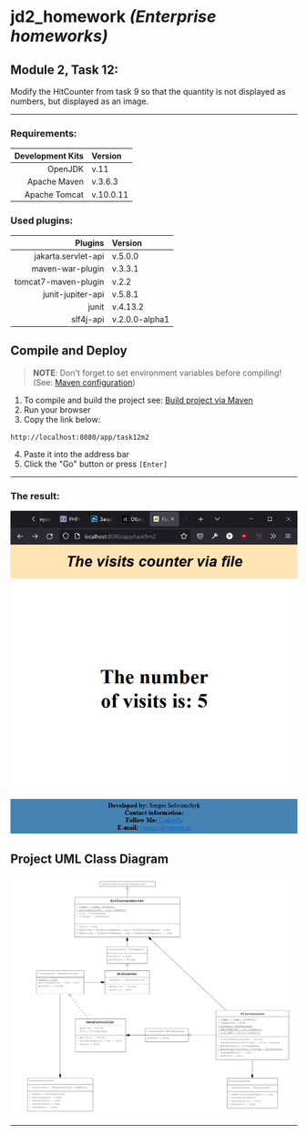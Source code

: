 # jd2_homework *(Enterprise homeworks)*

## Module 2, Task 12:
Modify the HitCounter from task 9 so that the quantity is not displayed as numbers, but displayed as an image.

---
<!--
## CONTENTS:
* [web.xml template][5] structure
* [Variables in web.xml][6]
* [Set context parameters][7] via web.xml *(Examples)*
* [Creating directories via servlet][8]
* [Operation with the files][9]

---
-->
### Requirements:
**Development Kits** | **Version**
--: | :--
OpenJDK | v.11
Apache Maven | v.3.6.3
Apache Tomcat | v.10.0.11

### Used plugins:
**Plugins** | **Version**
--: | :--
jakarta.servlet-api | v.5.0.0
maven-war-plugin | v.3.3.1
tomcat7-maven-plugin | v.2.2
junit-jupiter-api | v.5.8.1
junit | v.4.13.2
slf4j-api | v.2.0.0-alpha1

## Compile and Deploy
> **NOTE**: Don't forget to set environment variables before compiling! (See: [Maven configuration][1])

1. To compile and build the project see: [Build project via Maven][2]
2. Run your browser
3. Copy the link below:

``` url
http://localhost:8080/app/task12m2
``` 
4. Paste it into the address bar
5. Click the "Go" button or press `[Enter]`

---

### The result:
![Result][3]

## Project UML Class Diagram
![UML Class Diagram][4]

---

<!--
* [Maven configuration][1]
* [Build project via Maven][2]
* ![Result][3]
* ![UML Class Diagram][4]
* [web.xml template][5]
* [Variables in web.xml][6]
* [Set context parameters][7]
* [Creating directories via servlet][8]
* [Operation with the files][9]
-->

[1]: https://github.com/yoricsv/001_JMaven_/blob/master/res/read/Maven_Configuration.md
[2]: https://github.com/yoricsv/002_JMvnWebapp_/blob/master/README.md
[3]: res/img/task9_mod2.png
[4]: res/img/UMLHitCounterServlet.png
[5]: res/read/web.xml_template_structure.md
[6]: res/read/web.xml_variables.md 
[7]: res/read/web.xml_set_context_parameters.md
[8]: res/read/creating_dirs_via_servlet.md
[9]: res/read/work_with_files_in_java.md